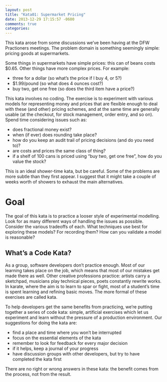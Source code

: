 ```yaml
---
layout: post
title: "Kata01: Supermarket Pricing"
date: 2013-12-29 17:15:57 -0600
comments: true
categories: 
---
```


This kata arose from some discussions we’ve been having at the DFW
Practioners meetings. The problem domain is something seemingly
simple: pricing goods at supermarkets.

<!-- more -->

Some things in supermarkets have simple prices: this can of beans
costs $0.65. Other things have more complex prices. For example:

* three for a dollar (so what’s the price if I buy 4, or 5?)
* $1.99/pound (so what does 4 ounces cost?)
* buy two, get one free (so does the third item have a price?)

This kata involves no coding. The exercise is to experiment with
various models for representing money and prices that are flexible
enough to deal with these (and other) pricing schemes, and at the same
time are generally usable (at the checkout, for stock management,
order entry, and so on). Spend time considering issues such as:

* does fractional money exist?
* when (if ever) does rounding take place?
* how do you keep an audit trail of pricing decisions (and do you need
  to)?
* are costs and prices the same class of thing?
* if a shelf of 100 cans is priced using “buy two, get one free”, how
  do you value the stock?

This is an ideal shower-time kata, but be careful. Some of the
problems are more subtle than they first appear. I suggest that it
might take a couple of weeks worth of showers to exhaust the main
alternatives.

# Goal

The goal of this kata is to practice a looser style of experimental
modelling. Look for as many different ways of handling the issues as
possible. Consider the various tradeoffs of each. What techniques use
best for exploring these models? For recording them? How can you
validate a model is reasonable?

## What’s a Code Kata?

As a group, software developers don’t practice enough. Most of our
learning takes place on the job, which means that most of our mistakes
get made there as well. Other creative professions practice: artists
carry a sketchpad, musicians play technical pieces, poets constantly
rewrite works. In karate, where the aim is to learn to spar or fight,
most of a student’s time is spent learning and refining basic
moves. The more formal of these exercises are called kata.

To help developers get the same benefits from practicing, we’re
putting together a series of code kata: simple, artificial exercises
which let us experiment and learn without the pressure of a production
environment. Our suggestions for doing the kata are:

* find a place and time where you won’t be interrupted
* focus on the essential elements of the kata
* remember to look for feedback for every major decision
* if it helps, keep a journal of your progress
* have discussion groups with other developers, but try to have 
  completed the kata first

There are no right or wrong answers in these kata: the benefit comes
from the process, not from the result.

